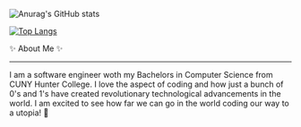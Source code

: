 
![Anurag's GitHub stats](https://github-readme-stats.vercel.app/api?username=muddin1121&show_icons=true&theme=codeSTACKr)

[![Top Langs](https://github-readme-stats.vercel.app/api/top-langs/?username=muddin1121&layout=compact&show_icons=true&theme=codeSTACKr)](https://github.com/anuraghazra/github-readme-stats)


✨ About Me ✨

-----

I am a software engineer woth my Bachelors in Computer Science from CUNY Hunter College. I love the aspect of coding and how just a bunch of 0's and 1's have created revolutionary technological advancements in the world. I am excited to see how far we can go in the world coding our way to a utopia! 🔭


<!--
**muddin1121/muddin1121** is a ✨ _special_ ✨ repository because its `README.md` (this file) appears on your GitHub profile.

Here are some ideas to get you started:

- 🔭 I’m currently working on ...
- 🌱 I’m currently learning ...
- 👯 I’m looking to collaborate on ...
- 🤔 I’m looking for help with ...
- 💬 Ask me about ...
- 📫 How to reach me: ...
- 😄 Pronouns: ...
- ⚡ Fun fact: ...
-->
